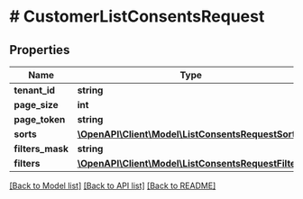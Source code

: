 # # CustomerListConsentsRequest


## Properties 


Name | Type | Description | Notes
------------ | ------------- | ------------- | -------------
**tenant_id**| **string** |   | [optional]
**page_size**| **int** |   | [optional]
**page_token**| **string** |   | [optional]
**sorts**| [**\OpenAPI\Client\Model\ListConsentsRequestSort[]**](ListConsentsRequestSort.md) |   | [optional]
**filters_mask**| **string** |   | [optional]
**filters**| [**\OpenAPI\Client\Model\ListConsentsRequestFilters**](ListConsentsRequestFilters.md) |   | [optional]


[[Back to Model list]](../../README.md#models) [[Back to API list]](../../README.md#endpoints) [[Back to README]](../../README.md)

